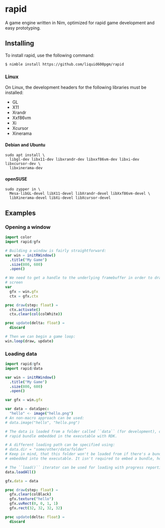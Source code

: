 # rapid

A game engine written in Nim, optimized for rapid game development and
easy prototyping.

## Installing

To install rapid, use the following command:
```
$ nimble install https://github.com/liquid600pgm/rapid
```

### Linux

On Linux, the development headers for the following libraries must be installed:
 - GL
 - X11
 - Xrandr
 - Xxf86vm
 - Xi
 - Xcursor
 - Xinerama

#### Debian and Ubuntu
```
sudo apt install \
  libgl-dev libx11-dev libxrandr-dev libxxf86vm-dev libxi-dev libxcursor-dev \
  libxinerama-dev
```

#### openSUSE
```
sudo zypper in \
  Mesa-libGL-devel libX11-devel libXrandr-devel libXxf86vm-devel \
  libXinerama-devel libXi-devel libXcursor-devel
```

## Examples

### Opening a window

```nim
import color
import rapid/gfx

# Building a window is fairly straightforward:
var win = initRWindow()
  .title("My Game")
  .size(800, 600)
  .open()

# We need to get a handle to the underlying framebuffer in order to draw on the
# screen
var
  gfx = win.gfx
  ctx = gfx.ctx

proc draw(step: float) =
  ctx.activate()
  ctx.clear(col(colWhite))

proc update(delta: float) =
  discard

# Then we can begin a game loop:
win.loop(draw, update)
```

### Loading data

```nim
import rapid/gfx
import rapid/data

var win = initRWindow()
  .title("My Game")
  .size(800, 600)
  .open()

var gfx = win.gfx

var data = dataSpec:
  "hello" <- image("hello.png")
# An non-macro approach can be used:
# data.image("hello", "hello.png")

# The data is loaded from a folder called ``data`` (for development), or the
# rapid bundle embedded in the executable with RDK.

# A different loading path can be specified using:
# data.dir = "some/other/data/folder"
# Keep in mind, that this folder won't be loaded from if there's a bundle
# embedded into the executable. It isn't required to embed a bundle, however.

# The ``load()`` iterator can be used for loading with progress reporting
data.loadAll()

gfx.data = data

proc draw(step: float) =
  gfx.clear(colBlack)
  gfx.texture("hello")
  gfx.uvRect(0, 0, 1, 1)
  gfx.rect(32, 32, 32, 32)

proc update(delta: float) =
  discard
```
